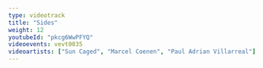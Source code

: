 ```yaml
---
type: videotrack
title: "Sides"
weight: 12
youtubeId: "pkcg6WwPFYQ"
videoevents: vevt0035
videoartists: ["Sun Caged", "Marcel Coenen", "Paul Adrian Villarreal"]
---
```

